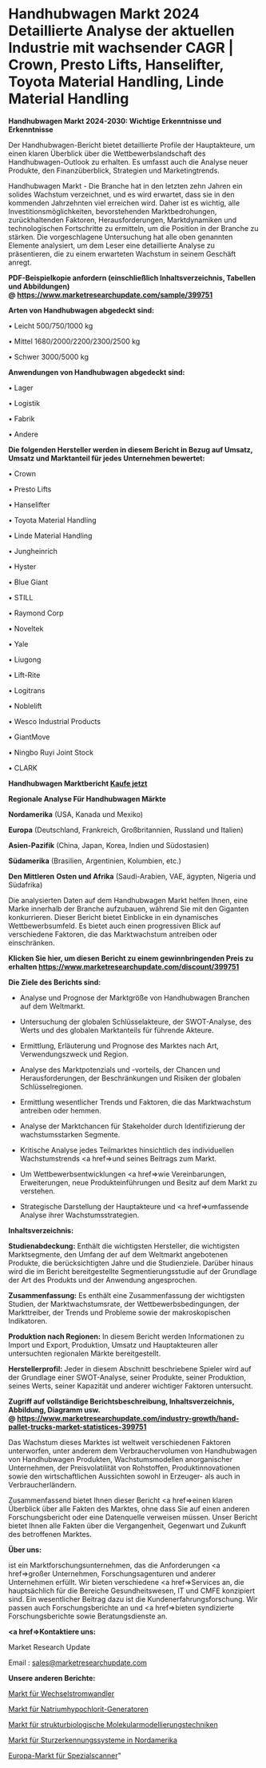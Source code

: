 # Handhubwagen Markt 2024 Detaillierte Analyse der aktuellen Industrie mit wachsender CAGR | Crown, Presto Lifts, Hanselifter, Toyota Material Handling, Linde Material Handling

<strong>Handhubwagen Markt 2024-2030: Wichtige Erkenntnisse und Erkenntnisse</strong>

Der Handhubwagen-Bericht bietet detaillierte Profile der Hauptakteure, um einen klaren Überblick über die Wettbewerbslandschaft des Handhubwagen-Outlook zu erhalten. Es umfasst auch die Analyse neuer Produkte, den Finanzüberblick, Strategien und Marketingtrends.

Handhubwagen Markt - Die Branche hat in den letzten zehn Jahren ein solides Wachstum verzeichnet, und es wird erwartet, dass sie in den kommenden Jahrzehnten viel erreichen wird. Daher ist es wichtig, alle Investitionsmöglichkeiten, bevorstehenden Marktbedrohungen, zurückhaltenden Faktoren, Herausforderungen, Marktdynamiken und technologischen Fortschritte zu ermitteln, um die Position in der Branche zu stärken. Die vorgeschlagene Untersuchung hat alle oben genannten Elemente analysiert, um dem Leser eine detaillierte Analyse zu präsentieren, die zu einem erwarteten Wachstum in seinem Geschäft anregt.

<strong><b>PDF-Beispielkopie anfordern (einschließlich Inhaltsverzeichnis, Tabellen und Abbildungen) @ </b></strong><strong><a href=https://www.marketresearchupdate.com/sample/399751><strong>https://www.marketresearchupdate.com/sample/399751</u></a></strong></strong>

<strong>Arten von Handhubwagen abgedeckt sind:</strong>

• Leicht 500/750/1000 kg

• Mittel 1680/2000/2200/2300/2500 kg

• Schwer 3000/5000 kg

<strong>Anwendungen von Handhubwagen abgedeckt sind:</strong>

• Lager

• Logistik

• Fabrik

• Andere

<strong>Die folgenden Hersteller werden in diesem Bericht in Bezug auf Umsatz, Umsatz und Marktanteil für jedes Unternehmen bewertet:</strong>

• Crown

• Presto Lifts

• Hanselifter

• Toyota Material Handling

• Linde Material Handling

• Jungheinrich

• Hyster

• Blue Giant

• STILL

• Raymond Corp

• Noveltek

• Yale

• Liugong

• Lift-Rite

• Logitrans

• Noblelift

• Wesco Industrial Products

• GiantMove

• Ningbo Ruyi Joint Stock

• CLARK

<strong>Handhubwagen Marktbericht <a href=https://www.marketresearchupdate.com/buynow/399751>Kaufe jetzt</a></strong>

<strong>Regionale Analyse Für Handhubwagen Märkte</strong>

<strong>Nordamerika</strong> (USA, Kanada und Mexiko)

<strong>Europa</strong> (Deutschland, Frankreich, Großbritannien, Russland und Italien)

<strong>Asien-Pazifik</strong> (China, Japan, Korea, Indien und Südostasien)

<strong>Südamerika</strong> (Brasilien, Argentinien, Kolumbien, etc.)

<strong>Den Mittleren</strong> <strong>Osten und Afrika</strong> (Saudi-Arabien, VAE, ägypten, Nigeria und Südafrika)

Die analysierten Daten auf dem Handhubwagen Markt helfen Ihnen, eine Marke innerhalb der Branche aufzubauen, während Sie mit den Giganten konkurrieren. Dieser Bericht bietet Einblicke in ein dynamisches Wettbewerbsumfeld. Es bietet auch einen progressiven Blick auf verschiedene Faktoren, die das Marktwachstum antreiben oder einschränken.

<strong>Klicken Sie hier, um diesen Bericht zu einem gewinnbringenden Preis zu erhalten
</strong><strong><a href=https://www.marketresearchupdate.com/discount/399751>https://www.marketresearchupdate.com/discount/399751</b></u></strong></a>

<strong>Die Ziele des Berichts sind:</strong>

- Analyse und Prognose der Marktgröße von Handhubwagen Branchen auf dem Weltmarkt.

- Untersuchung der globalen Schlüsselakteure, der SWOT-Analyse, des Werts und des globalen Marktanteils für führende Akteure.

- Ermittlung, Erläuterung und Prognose des Marktes nach Art, Verwendungszweck und Region.

- Analyse des Marktpotenzials und -vorteils, der Chancen und Herausforderungen, der Beschränkungen und Risiken der globalen Schlüsselregionen.

- Ermittlung wesentlicher Trends und Faktoren, die das Marktwachstum antreiben oder hemmen.

- Analyse der Marktchancen für Stakeholder durch Identifizierung der wachstumsstarken Segmente.

- Kritische Analyse jedes Teilmarktes hinsichtlich des individuellen Wachstumstrends <a href=>und</a> seines Beitrags zum Markt.

- Um Wettbewerbsentwicklungen <a href=>wie</a> Vereinbarungen, Erweiterungen, neue Produkteinführungen und Besitz auf dem Markt zu verstehen.

- Strategische Darstellung der Hauptakteure und <a href=>umfas</a>sende Analyse ihrer Wachstumsstrategien.

<strong>Inhaltsverzeichnis:</strong>

<strong>Studienabdeckung:</strong> Enthält die wichtigsten Hersteller, die wichtigsten Marktsegmente, den Umfang der auf dem Weltmarkt angebotenen Produkte, die berücksichtigten Jahre und die Studienziele. Darüber hinaus wird die im Bericht bereitgestellte Segmentierungsstudie auf der Grundlage der Art des Produkts und der Anwendung angesprochen.

<strong>Zusammenfassung:</strong> Es enthält eine Zusammenfassung der wichtigsten Studien, der Marktwachstumsrate, der Wettbewerbsbedingungen, der Markttreiber, der Trends und Probleme sowie der makroskopischen Indikatoren.

<strong>Produktion nach Regionen:</strong> In diesem Bericht werden Informationen zu Import und Export, Produktion, Umsatz und Hauptakteuren aller untersuchten regionalen Märkte bereitgestellt.

<strong>Herstellerprofil:</strong> Jeder in diesem Abschnitt beschriebene Spieler wird auf der Grundlage einer SWOT-Analyse, seiner Produkte, seiner Produktion, seines Werts, seiner Kapazität und anderer wichtiger Faktoren untersucht.

<strong><b>Zugriff auf vollständige Berichtsbeschreibung, Inhaltsverzeichnis, Abbildung, Diagramm usw. @ </b></strong><strong><a href=https://www.marketresearchupdate.com/industry-growth/hand-pallet-trucks-market-statistices-399751>https://www.marketresearchupdate.com/industry-growth/hand-pallet-trucks-market-statistices-399751</a></strong>

Das Wachstum dieses Marktes ist weltweit verschiedenen Faktoren unterworfen, unter anderem dem Verbrauchervolumen von Handhubwagen von Handhubwagen Produkten, Wachstumsmodellen anorganischer Unternehmen, der Preisvolatilität von Rohstoffen, Produktinnovationen sowie den wirtschaftlichen Aussichten sowohl in Erzeuger- als auch in Verbraucherländern.

Zusammenfassend bietet Ihnen dieser Bericht <a href=>einen</a> klaren Überblick über alle Fakten des Marktes, ohne dass Sie auf einen anderen Forschungsbericht oder eine Datenquelle verweisen müssen. Unser Bericht bietet Ihnen alle Fakten über die Vergangenheit, Gegenwart und Zukunft des betroffenen Marktes.

<strong>Über uns:</strong>

 ist ein Marktforschungsunternehmen, das die Anforderungen <a href=>großer</a> Unternehmen, Forschungsagenturen und anderer Unternehmen erfüllt. Wir bieten verschiedene <a href=>Services</a> an, die hauptsächlich für die Bereiche Gesundheitswesen, IT und CMFE konzipiert sind. Ein wesentlicher Beitrag dazu ist die Kundenerfahrungsforschung. Wir passen auch Forschungsberichte an und <a href=>bieten</a> syndizierte Forschungsberichte sowie Beratungsdienste an.

<strong><a href=>Kontaktiere uns:</a></strong>

Market Research Update

Email : sales@marketresearchupdate.com

<strong>Unsere anderen Berichte:</strong>

<a href=https://www.linkedin.com/pulse/ac-current-transducers-market-2023-challenges>Markt für Wechselstromwandler</a>

<a href=https://www.linkedin.com/pulse/sodium-hypochlorite-generator-market-size-analysis-leading>Markt für Natriumhypochlorit-Generatoren</a>

<a href=https://www.linkedin.com/pulse/structural-biology-molecular-modeling-techniques-market>Markt für strukturbiologische Molekularmodellierungstechniken</a>

<a href=https://www.linkedin.com/pulse/north-america-fall-detection-system-market>Markt für Sturzerkennungssysteme in Nordamerika</a>

<a href=https://www.linkedin.com/pulse/europe-specialized-scanners-market-2023-2030-explained>Europa-Markt für Spezialscanner</a>"
